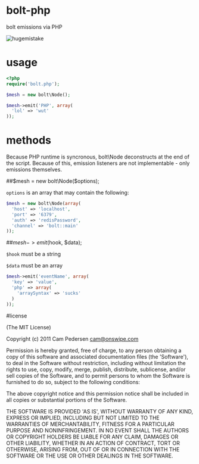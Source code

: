 # bolt-php

bolt emissions via PHP

![hugemistake](http://i.imgur.com/89zHS.gif)

# usage

````php
<?php
require('bolt.php');

$mesh = new bolt\Node();

$mesh->emit('PHP', array(
  'lol' => 'wut'
));
````

# methods

Because PHP runtime is syncronous, bolt\Node deconstructs at the end of the script. Because of this, emission listeners are not implementable - only emissions themselves.

##$mesh = new bolt\Node($options);

`options` is an array that may contain the following:

````php
$mesh = new bolt\Node(array(
  'host' => 'localhost',
  'port' => '6379',
  'auth' => 'redisPassword',
  'channel' => 'bolt::main'
));
````

##$mesh->emit($hook, $data);

`$hook` must be a string

`$data` must be an array

````php
$mesh->emit('eventName', array(
  'key' => 'value',
  'php' => array(
    'arraySyntax' => 'sucks'
  )
));
````

#license

(The MIT License)

Copyright (c) 2011 Cam Pedersen <cam@onswipe.com>

Permission is hereby granted, free of charge, to any person obtaining a copy of this software and associated documentation files (the 'Software'), to deal in the Software without restriction, including without limitation the rights to use, copy, modify, merge, publish, distribute, sublicense, and/or sell copies of the Software, and to permit persons to whom the Software is furnished to do so, subject to the following conditions:

The above copyright notice and this permission notice shall be included in all copies or substantial portions of the Software.

THE SOFTWARE IS PROVIDED 'AS IS', WITHOUT WARRANTY OF ANY KIND, EXPRESS OR IMPLIED, INCLUDING BUT NOT LIMITED TO THE WARRANTIES OF MERCHANTABILITY, FITNESS FOR A PARTICULAR PURPOSE AND NONINFRINGEMENT. IN NO EVENT SHALL THE AUTHORS OR COPYRIGHT HOLDERS BE LIABLE FOR ANY CLAIM, DAMAGES OR OTHER LIABILITY, WHETHER IN AN ACTION OF CONTRACT, TORT OR OTHERWISE, ARISING FROM, OUT OF OR IN CONNECTION WITH THE SOFTWARE OR THE USE OR OTHER DEALINGS IN THE SOFTWARE.

